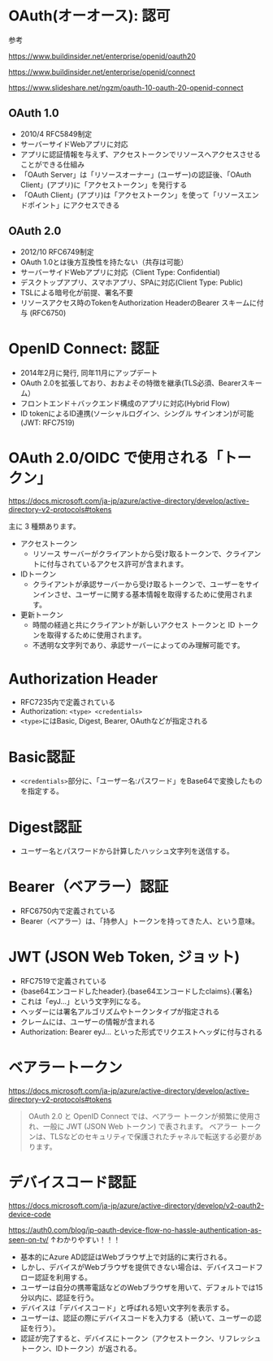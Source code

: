 # OAuth(オーオース): 認可

参考

https://www.buildinsider.net/enterprise/openid/oauth20

https://www.buildinsider.net/enterprise/openid/connect

https://www.slideshare.net/ngzm/oauth-10-oauth-20-openid-connect

## OAuth 1.0

- 2010/4 RFC5849制定
- サーバーサイドWebアプリに対応
- アプリに認証情報を与えず、アクセストークンでリソースへアクセスさせることができる仕組み
- 「OAuth Server」は「リソースオーナー」(ユーザー)の認証後、「OAuth Client」(アプリ)に「アクセストークン」を発行する
- 「OAuth Client」(アプリ)は「アクセストークン」を使って「リソースエンドポイント」にアクセスできる

## OAuth 2.0

- 2012/10 RFC6749制定
- OAuth 1.0とは後方互換性を持たない（共存は可能）
- サーバーサイドWebアプリに対応（Client Type: Confidential)
- デスクトップアプリ、スマホアプリ、SPAに対応(Client Type: Public)
- TSLによる暗号化が前提、署名不要
- リソースアクセス時のTokenをAuthorization HeaderのBearer スキームに付与 (RFC6750)

# OpenID Connect: 認証

- 2014年2月に発行, 同年11月にアップデート
- OAuth 2.0を拡張しており、おおよその特徴を継承(TLS必須、Bearerスキーム）
- フロントエンド＋バックエンド構成のアプリに対応(Hybrid Flow)
- ID tokenによるID連携(ソーシャルログイン、シングル サインオン)が可能(JWT: RFC7519)

# OAuth 2.0/OIDC で使用される「トークン」

https://docs.microsoft.com/ja-jp/azure/active-directory/develop/active-directory-v2-protocols#tokens

主に 3 種類あります。

- アクセストークン
  - リソース サーバーがクライアントから受け取るトークンで、クライアントに付与されているアクセス許可が含まれます。
- IDトークン
  - クライアントが承認サーバーから受け取るトークンで、ユーザーをサインインさせ、ユーザーに関する基本情報を取得するために使用されます。
- 更新トークン
  - 時間の経過と共にクライアントが新しいアクセス トークンと ID トークンを取得するために使用されます。
  - 不透明な文字列であり、承認サーバーによってのみ理解可能です。

# Authorization Header

- RFC7235内で定義されている
- Authorization: `<type> <credentials>`
- `<type>`にはBasic, Digest, Bearer, OAuthなどが指定される

# Basic認証

- `<credentials>`部分に、「ユーザー名:パスワード」をBase64で変換したものを指定する。

# Digest認証

- ユーザー名とパスワードから計算したハッシュ文字列を送信する。

# Bearer（ベアラー）認証

- RFC6750内で定義されている
- Bearer（ベアラー）は、「持参人」トークンを持ってきた人、という意味。

# JWT (JSON Web Token, ジョット)

- RFC7519で定義されている
- {base64エンコードしたheader}.{base64エンコードしたclaims}.{署名}
- これは「eyJ...」という文字列になる。
- ヘッダーには署名アルゴリズムやトークンタイプが指定される
- クレームには、ユーザーの情報が含まれる
- Authorization: Bearer eyJ... といった形式でリクエストヘッダに付与される

# ベアラートークン

https://docs.microsoft.com/ja-jp/azure/active-directory/develop/active-directory-v2-protocols#tokens

> OAuth 2.0 と OpenID Connect では、ベアラー トークンが頻繁に使用され、一般に JWT (JSON Web トークン) で表されます。
> ベアラー トークンは、TLSなどのセキュリティで保護されたチャネルで転送する必要があります。

# デバイスコード認証

https://docs.microsoft.com/ja-jp/azure/active-directory/develop/v2-oauth2-device-code

https://auth0.com/blog/jp-oauth-device-flow-no-hassle-authentication-as-seen-on-tv/
↑わかりやすい！！！

- 基本的にAzure AD認証はWebブラウザ上で対話的に実行される。
- しかし、デバイスがWebブラウザを提供できない場合は、デバイスコードフロー認証を利用する。
- ユーザーは自分の携帯電話などのWebブラウザを用いて、デフォルトでは15分以内に、認証を行う。
- デバイスは「デバイスコード」と呼ばれる短い文字列を表示する。
- ユーザーは、認証の際にデバイスコードを入力する（続いて、ユーザーの認証を行う）。
- 認証が完了すると、デバイスにトークン（アクセストークン、リフレッシュトークン、IDトークン）が返される。
